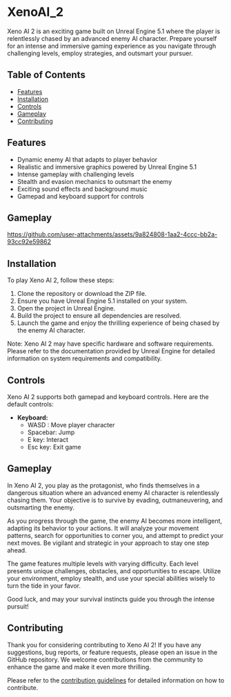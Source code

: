 # XenoAI_2


Xeno AI 2 is an exciting game built on Unreal Engine 5.1 where the player is relentlessly chased by an advanced enemy AI character. Prepare yourself for an intense and immersive gaming experience as you navigate through challenging levels, employ strategies, and outsmart your pursuer.

## Table of Contents

- [Features](#features)
- [Installation](#installation)
- [Controls](#controls)
- [Gameplay](#gameplay)
- [Contributing](#contributing)

## Features

- Dynamic enemy AI that adapts to player behavior
- Realistic and immersive graphics powered by Unreal Engine 5.1
- Intense gameplay with challenging levels
- Stealth and evasion mechanics to outsmart the enemy
- Exciting sound effects and background music
- Gamepad and keyboard support for controls

## Gameplay
https://github.com/user-attachments/assets/9a824808-1aa2-4ccc-bb2a-93cc92e59862

## Installation

To play Xeno AI 2, follow these steps:

1. Clone the repository or download the ZIP file.
2. Ensure you have Unreal Engine 5.1 installed on your system.
3. Open the project in Unreal Engine.
4. Build the project to ensure all dependencies are resolved.
5. Launch the game and enjoy the thrilling experience of being chased by the enemy AI character.

Note: Xeno AI 2 may have specific hardware and software requirements. Please refer to the documentation provided by Unreal Engine for detailed information on system requirements and compatibility.

## Controls

Xeno AI 2 supports both gamepad and keyboard controls. Here are the default controls:


- **Keyboard:**
  - WASD : Move player character
  - Spacebar: Jump
  - E key: Interact
  - Esc key: Exit game

## Gameplay

In Xeno AI 2, you play as the protagonist, who finds themselves in a dangerous situation where an advanced enemy AI character is relentlessly chasing them. Your objective is to survive by evading, outmaneuvering, and outsmarting the enemy.

As you progress through the game, the enemy AI becomes more intelligent, adapting its behavior to your actions. It will analyze your movement patterns, search for opportunities to corner you, and attempt to predict your next moves. Be vigilant and strategic in your approach to stay one step ahead.

The game features multiple levels with varying difficulty. Each level presents unique challenges, obstacles, and opportunities to escape. Utilize your environment, employ stealth, and use your special abilities wisely to turn the tide in your favor.

Good luck, and may your survival instincts guide you through the intense pursuit!

## Contributing

Thank you for considering contributing to Xeno AI 2! If you have any suggestions, bug reports, or feature requests, please open an issue in the GitHub repository. We welcome contributions from the community to enhance the game and make it even more thrilling.

Please refer to the [contribution guidelines](https://github.com/yourusername/xeno-ai-2/blob/main/CONTRIBUTING.md) for detailed information on how to contribute.

